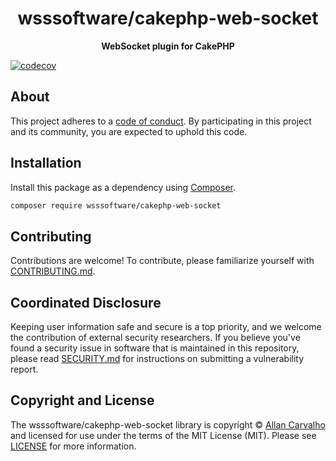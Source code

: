 <h1 align="center">wsssoftware/cakephp-web-socket</h1>

<p align="center">
    <strong>WebSocket plugin for CakePHP</strong>
</p>

[![codecov](https://codecov.io/gh/wsssoftware/cakephp-web-socket/branch/main/graph/badge.svg?token=R2QQS452JM)](https://codecov.io/gh/wsssoftware/cakephp-web-socket)

<!--
TODO: Make sure the following URLs are correct and working for your project.
      Then, remove these comments to display the badges, giving users a quick
      overview of your package.

<p align="center">
    <a href="https://github.com/wsssoftware/cakephp-web-socket"><img src="https://img.shields.io/badge/source-wsssoftware/cakephp--web--socket-blue.svg?style=flat-square" alt="Source Code"></a>
    <a href="https://packagist.org/packages/wsssoftware/cakephp-web-socket"><img src="https://img.shields.io/packagist/v/wsssoftware/cakephp-web-socket.svg?style=flat-square&label=release" alt="Download Package"></a>
    <a href="https://php.net"><img src="https://img.shields.io/packagist/php-v/wsssoftware/cakephp-web-socket.svg?style=flat-square&colorB=%238892BF" alt="PHP Programming Language"></a>
    <a href="https://github.com/wsssoftware/cakephp-web-socket/blob/main/LICENSE"><img src="https://img.shields.io/packagist/l/wsssoftware/cakephp-web-socket.svg?style=flat-square&colorB=darkcyan" alt="Read License"></a>
    <a href="https://github.com/wsssoftware/cakephp-web-socket/actions/workflows/continuous-integration.yml"><img src="https://img.shields.io/github/workflow/status/wsssoftware/cakephp-web-socket/build/main?style=flat-square&logo=github" alt="Build Status"></a>
    <a href="https://codecov.io/gh/wsssoftware/cakephp-web-socket"><img src="https://img.shields.io/codecov/c/gh/wsssoftware/cakephp-web-socket?label=codecov&logo=codecov&style=flat-square" alt="Codecov Code Coverage"></a>
    <a href="https://shepherd.dev/github/wsssoftware/cakephp-web-socket"><img src="https://img.shields.io/endpoint?style=flat-square&url=https%3A%2F%2Fshepherd.dev%2Fgithub%2Fwsssoftware%2Fcakephp-web-socket%2Fcoverage" alt="Psalm Type Coverage"></a>
</p>
-->


## About

<!--
TODO: Use this space to provide more details about your package. Try to be
      concise. This is the introduction to your package. Let others know what
      your package does and how it can help them build applications.
-->


This project adheres to a [code of conduct](CODE_OF_CONDUCT.md).
By participating in this project and its community, you are expected to
uphold this code.


## Installation

Install this package as a dependency using [Composer](https://getcomposer.org).

``` bash
composer require wsssoftware/cakephp-web-socket
```

<!--
## Usage

Provide a brief description or short example of how to use this library.
If you need to provide more detailed examples, use the `docs/` directory
and provide a link here to the documentation.

``` php
use WebSocket\Example;

$example = new Example();
echo $example->greet('fellow human');
```
-->


## Contributing

Contributions are welcome! To contribute, please familiarize yourself with
[CONTRIBUTING.md](CONTRIBUTING.md).

## Coordinated Disclosure

Keeping user information safe and secure is a top priority, and we welcome the
contribution of external security researchers. If you believe you've found a
security issue in software that is maintained in this repository, please read
[SECURITY.md](SECURITY.md) for instructions on submitting a vulnerability report.






## Copyright and License

The wsssoftware/cakephp-web-socket library is copyright © [Allan Carvalho](https://github.com/wsssoftware/)
and licensed for use under the terms of the
MIT License (MIT). Please see [LICENSE](LICENSE) for more information.


